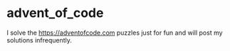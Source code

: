 # advent_of_code

I solve the https://adventofcode.com puzzles just for fun and will post my solutions infrequently.
